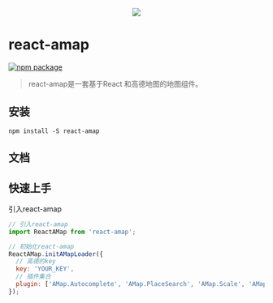 <p align="center">
  <img src="https://cdn.rawgit.com/scholar-ink/react-amap/46f028fa/src/assets/react.jpg">
</p>

# react-amap
[![npm package](https://img.shields.io/npm/v/react-amap.svg)](https://www.npmjs.org/package/react-amap)

> react-amap是一套基于React 和高德地图的地图组件。

## 安装
```
npm install -S react-amap
```

## 文档


## 快速上手

引入react-amap

```javascript
// 引入react-amap
import ReactAMap from 'react-amap';

// 初始化react-amap
ReactAMap.initAMapLoader({
  // 高德的key
  key: 'YOUR_KEY',
  // 插件集合
  plugin: ['AMap.Autocomplete', 'AMap.PlaceSearch', 'AMap.Scale', 'AMap.OverView', 'AMap.ToolBar', 'AMap.MapType', 'AMap.PolyEditor', 'AMap.CircleEditor']
});

